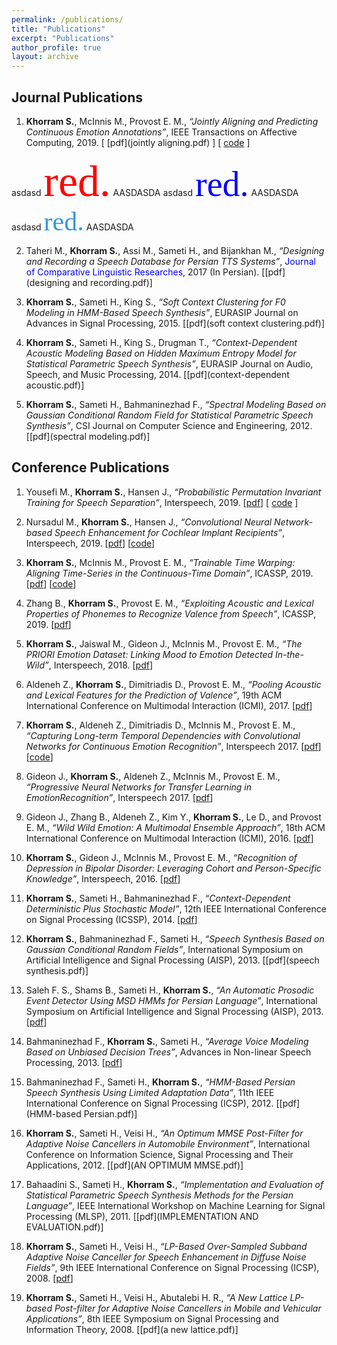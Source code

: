 ```yaml
---
permalink: /publications/
title: "Publications"
excerpt: "Publications"
author_profile: true
layout: archive
---
```


Journal Publications
--------------------

1. **Khorram S.**, McInnis M., Provost E. M., *“Jointly Aligning and Predicting Continuous Emotion Annotations”*, IEEE Transactions on Affective Computing, 2019. [ [pdf](jointly aligning.pdf) ] [ [code](https://code.com/soheil-khorram/MDS-network) ]

asdasd <span style="color:red; font-family:Georgia; font-size:5em;">red.</span> AASDASDA
asdasd <span style="color:blue; font-family:Georgia; font-size:4em;">red.</span> AASDASDA
asdasd <span style="color:#3498DB; font-family:Georgia; font-size:3em;">red.</span> AASDASDA

2. Taheri M., **Khorram S.**, Assi M., Sameti H., and Bijankhan M., *“Designing and Recording a Speech Database for Persian TTS Systems”*, <span style="color:blue"> Journal of Comparative Linguistic Researches,</span> 2017 (In Persian). [[pdf](designing and recording.pdf)]

3. **Khorram S.**, Sameti H., King S., *“Soft Context Clustering for F0 Modeling in HMM-Based Speech Synthesis”*, EURASIP Journal on Advances in Signal Processing, 2015. [[pdf](soft context clustering.pdf)]

4. **Khorram S.**, Sameti H., King S., Drugman T., *“Context-Dependent Acoustic Modeling Based on Hidden Maximum Entropy Model for Statistical Parametric Speech Synthesis”*, EURASIP Journal on Audio, Speech, and Music Processing, 2014. [[pdf](context-dependent acoustic.pdf)]

5. **Khorram S.**, Sameti H., Bahmaninezhad F., *“Spectral Modeling Based on Gaussian Conditional Random Field for Statistical Parametric Speech Synthesis”*, CSI Journal on Computer Science and Engineering, 2012. [[pdf](spectral modeling.pdf)]

Conference Publications
-----------------------

1. Yousefi M., **Khorram S.**, Hansen J., *“Probabilistic Permutation Invariant Training for Speech Separation”*, Interspeech, 2019. [[pdf](Probabilistic_Permutation_Invariant.pdf "ohhhhh")] [ [code](https://code.com/soheil-khorram/Prob-PIT "Click to download") ]

2. Nursadul M., **Khorram S.**, Hansen J., *“Convolutional Neural Network-based Speech Enhancement for Cochlear Implant Recipients”*, Interspeech, 2019. [[pdf](convolutional_neural_network_based.pdf)] [[code](https://code.com/soheil-khorram/DNN-based-speech-enhancement)]

3. **Khorram S.**, McInnis M., Provost E. M., *“Trainable Time Warping: Aligning Time-Series in the Continuous-Time Domain”*, ICASSP, 2019. [[pdf](Trainable_Time_Warping.pdf)] [[code](https://code.com/soheil-khorram/TTW)]

4. Zhang B., **Khorram S.**, Provost E. M., *“Exploiting Acoustic and Lexical Properties of Phonemes to Recognize Valence from Speech”*, ICASSP, 2019. [[pdf](exploiting_acoustic_and_lexical_properties.pdf)]

5. **Khorram S.**, Jaiswal M., Gideon J., McInnis M., Provost E. M., *“The PRIORI Emotion Dataset: Linking Mood to Emotion Detected In-the-Wild”*, Interspeech, 2018. [[pdf](BPD_Emotion.pdf)]

6. Aldeneh Z., **Khorram S.**, Dimitriadis D., Provost E. M., *“Pooling Acoustic and Lexical Features for the Prediction of Valence”*, 19th ACM International Conference on Multimodal Interaction (ICMI), 2017. [[pdf](pooling.pdf)]

7. **Khorram S.**, Aldeneh Z., Dimitriadis D., McInnis M., Provost E. M., *“Capturing Long-term Temporal Dependencies with Convolutional Networks for Continuous Emotion Recognition”*, Interspeech 2017. [[pdf](capturing-long-term.pdf)] [[code](https://code.com/soheil-khorram/neural-network)]

8. Gideon J., **Khorram S.**, Aldeneh Z., McInnis M., Provost E. M., *“Progressive Neural Networks for Transfer Learning in EmotionRecognition”*, Interspeech 2017. [[pdf](progressive.pdf)]

9. Gideon J., Zhang B., Aldeneh Z., Kim Y., **Khorram S.**, Le D., and Provost E. M., *“Wild Wild Emotion: A Multimodal Ensemble Approach”*, 18th ACM International Conference on Multimodal Interaction (ICMI), 2016. [[pdf](wild-wild-emotion.pdf)]

10. **Khorram S.**, Gideon J., McInnis M., Provost E. M., *“Recognition of Depression in Bipolar Disorder: Leveraging Cohort and Person-Specific Knowledge”*, Interspeech, 2016. [[pdf](depression.pdf)]

11. **Khorram S.**, Sameti H., Bahmaninezhad F., *“Context-Dependent Deterministic Plus Stochastic Model”*, 12th IEEE International Conference on Signal Processing (ICSSP), 2014. [[pdf](context-dependent.pdf)]

12. **Khorram S.**, Bahmaninezhad F., Sameti H., *“Speech Synthesis Based on Gaussian Conditional Random Fields”*, International Symposium on Artificial Intelligence and Signal Processing (AISP), 2013. [[pdf](speech synthesis.pdf)]

13. Saleh F. S., Shams B., Sameti H., **Khorram S.**, *“An Automatic Prosodic Event Detector Using MSD HMMs for Persian Language”*, International Symposium on Artificial Intelligence and Signal Processing (AISP), 2013. [[pdf](an_automatic_prosodic.pdf)]

14. Bahmaninezhad F., **Khorram S.**, Sameti H., *“Average Voice Modeling Based on Unbiased Decision Trees”*, Advances in Non-linear Speech Processing, 2013. [[pdf](average-voice-modeling.pdf)]

15. Bahmaninezhad F., Sameti H., **Khorram S.**, *“HMM-Based Persian Speech Synthesis Using Limited Adaptation Data”*, 11th IEEE International Conference on Signal Processing (ICSP), 2012. [[pdf](HMM-based Persian.pdf)]

16. **Khorram S.**, Sameti H., Veisi H., *“An Optimum MMSE Post-Filter for Adaptive Noise Cancellers in Automobile Environment”*, International Conference on Information Science, Signal Processing and Their Applications, 2012. [[pdf](AN OPTIMUM MMSE.pdf)]

17. Bahaadini S., Sameti H., **Khorram S.**, *“Implementation and Evaluation of Statistical Parametric Speech Synthesis Methods for the Persian Language”*, IEEE International Workshop on Machine Learning for Signal Processing (MLSP), 2011. [[pdf](IMPLEMENTATION AND EVALUATION.pdf)]

18. **Khorram S.**, Sameti H., Veisi H., *“LP-Based Over-Sampled Subband Adaptive Noise Canceller for Speech Enhancement in Diffuse Noise Fields”*, 9th IEEE International Conference on Signal Processing (ICSP), 2008. [[pdf](lp_based.pdf)]

19. **Khorram S.**, Sameti H., Veisi H., Abutalebi H. R., *“A New Lattice LP-based Post-filter for Adaptive Noise Cancellers in Mobile and Vehicular Applications”*, 8th IEEE Symposium on Signal Processing and Information Theory, 2008. [[pdf](a new lattice.pdf)]
